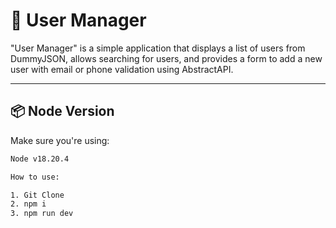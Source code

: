 # 🚀 User Manager

"User Manager" is a simple application that displays a list of users from DummyJSON, allows searching for users, and provides a form to add a new user with email or phone validation using AbstractAPI.

---

## 📦 Node Version

Make sure you're using:

```bash
Node v18.20.4

How to use:

1. Git Clone
2. npm i
3. npm run dev
```
